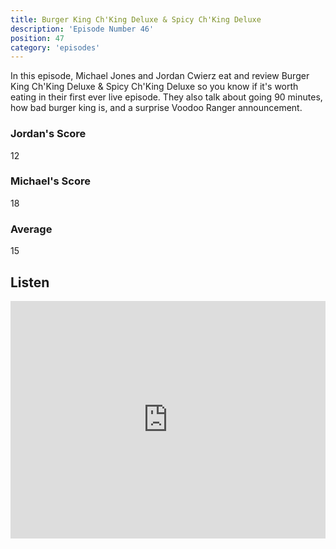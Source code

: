 ```yaml
---
title: Burger King Ch'King Deluxe & Spicy Ch'King Deluxe
description: 'Episode Number 46'
position: 47
category: 'episodes'
---
```


In this episode, Michael Jones and Jordan Cwierz eat and review Burger King Ch'King Deluxe & Spicy Ch'King Deluxe so you know if it's worth eating in their first ever live episode. They also talk about going 90 minutes, how bad burger king is, and a surprise Voodoo Ranger announcement.

### Jordan's Score

12

### Michael's Score

18

### Average

15

## Listen

<iframe src="https://open.spotify.com/embed-podcast/episode/1YgHqPGKPiJknrnWts6HA0" loading="lazy" style="border: 0; width: 100%; height: 380px;" allow="encrypted-media"></iframe>
